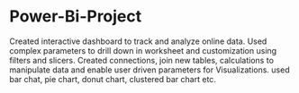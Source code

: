 # Power-Bi-Project
Created interactive dashboard to track and analyze online data. Used complex parameters to drill down in worksheet and customization using filters and slicers. Created connections, join new tables, calculations to manipulate data and enable user driven parameters for Visualizations. used bar chat, pie chart, donut chart, clustered bar chart etc.
